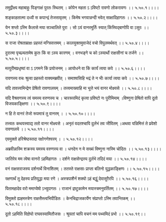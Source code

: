 तमुद्वीक्ष्य महाबाहुः पिङ्गाक्षं पुरतः स्थितम् ।
कोपेन महता ऽ ऽविष्टो रावणो लोकरावणः ।। ५.५०.१।।।।

शङ्काहतात्मा दध्यौ स कपान्द्रं तेजसावृतम् ।
किमेष भगवान्नन्दी भवेत् साक्षादिहागतः ।। ५.५०.२।।।।

येन शप्तो ऽस्मि कैलासे मया सञ्चालिते पुरा ।
सो ऽयं वानरमूर्तिः स्यात् किंस्विद्बाणोपि वा ऽसुरः ।। ५.५०.३।।।।

स राजा रोषताम्राक्षः प्रहस्तं मन्त्रिसत्तमम् ।
कालयुक्तमुवाजेदं वचो विपुलमर्थवत् ।। ५.५०.४।।।।

दुरात्मा पृच्छ्यतामेष कुतः किं वा ऽस्य कारणम् ।
वनभङ्गे च को ऽस्यार्थो राक्षसीनां च तर्जने ।। ५.५०.५।।।।

मत्पुरीमप्रधृष्यां वा ऽ ऽगमने किं प्रयोजनम् ।
आयोधने वा किं कार्यं त्वया कपे ।। ५.५०.६।।।।

रावणस्य वचः श्रुत्वा प्रहस्तो वाक्यमब्रवीत् ।
समाश्वसिहि भद्रं ते न भीः कार्या त्वया कपे ।। ५.५०.७।।।।

यदि तावत्त्वमिन्द्रेण प्रेषितो रावणालयम् ।
तत्त्वमाख्याहि मा भूत्ते भयं वानर मोक्ष्यसे ।। ५.५०.८।।।।

यदि वैश्रवणस्य त्वं यमस्य वरुणस्य च ।
चाररूपमिदं कृत्वा प्रविष्टो नः पुरीमिमाम् ।विष्णुना प्रेषितो वापि दूतो विजयकाङ्क्षिणा ।। ५.५०.९।।।।

न हि ते वानरं तेजो रूपमात्रं तु वानरम् ।
। ५.५०.१०।।।।

तत्त्वतः कथयस्वाद्य ततो वानर मोक्ष्यसे ।
अनृतं वदतश्चापि दुर्लभं तव जीवितम् ।अथवा यन्निमित्तं ते प्रवेशो रावणालये ।। ५.५०.११।।।।

एवमुक्तो हरिश्रेष्ठस्तदा रक्षोगणेश्वरम् ।
। ५.५०.१२।।।।

अब्रवीन्नास्मि शक्रस्य यमस्य वरुणस्य वा ।
धनदेन न मे सख्यं विष्णुना नास्मि चोदितः ।। ५.५०.१३।।।।

जातिरेव मम त्वेषा वानरो ऽहमिहागतः ।
दर्शने राक्षसेन्द्रस्य दुर्लभे तदिदं मया ।। ५.५०.१४।।।।

वनं राक्षसराजस्य दर्शनार्थे विनाशितम् ।
ततस्ते राक्षसाः प्राप्ता बलिनो युद्धकाङ्क्षिणः ।। ५.५०.१५।।।।

रक्षणार्थं तु देहस्य प्रतियुद्धा मया रणे ।
अस्त्रपाशैर्न शक्यो ऽहं बद्धुं देवासुरैरपि ।। ५.५०.१६।।।।

पितामहादेव वरो ममाप्येषो ऽभ्युपागतः ।
राजानं द्रष्टुकामेन मयास्त्रमनुवर्तितम् ।। ५.५०.१७।।।।

विमुक्तो ह्यहमस्त्रेण राक्षसैस्त्वभिपीडितः ।
केनचिद्राजकार्येण संप्राप्तो ऽस्मि तवान्तिकम् ।। ५.५०.१८।।।।

दूतो ऽहमिति विज्ञेयो राघवस्यामितौजसः ।
श्रूयतां चापि वचनं मम पथ्यमिदं प्रभो ।। ५.५०.१९।।

